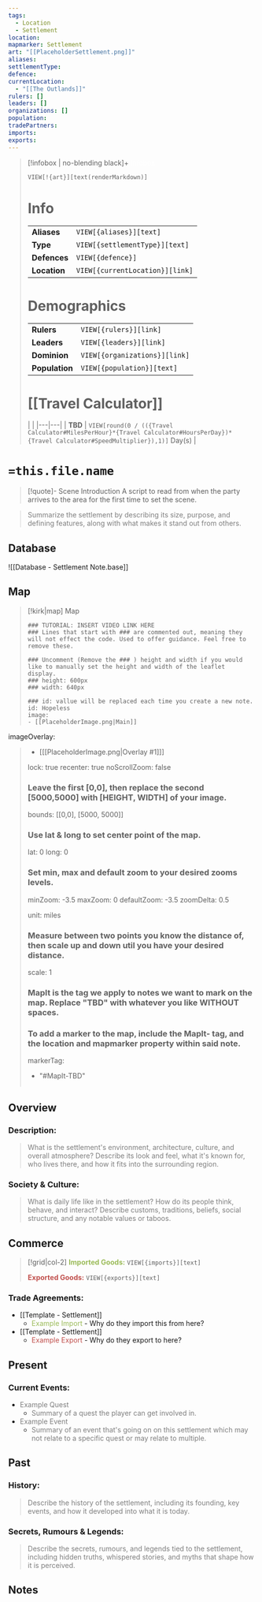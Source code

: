 ```yaml
---
tags:
  - Location
  - Settlement
location:
mapmarker: Settlement
art: "[[PlaceholderSettlement.png]]"
aliases:
settlementType:
defence:
currentLocation:
  - "[[The Outlands]]"
rulers: []
leaders: []
organizations: []
population:
tradePartners:
imports:
exports:
---
```


> [!infobox | no-blending black]+ <font color="#ffffff">Infobox</font>
> 
> `VIEW[!{art}][text(renderMarkdown)]`
> 
> # Info
> |  |  |
> |---|---|
> | **Aliases** | `VIEW[{aliases}][text]` |
> | **Type** | `VIEW[{settlementType}][text]` |
> | **Defences** | `VIEW[{defence}]` |
> | **Location** | `VIEW[{currentLocation}][link]` |
> 
> # Demographics
> |  |  |
> |---|---|
> | **Rulers** | `VIEW[{rulers}][link]` |
> | **Leaders** | `VIEW[{leaders}][link]` |
> | **Dominion** | `VIEW[{organizations}][link]` |
> | **Population** | `VIEW[{population}][text]` |
> 
> # [[Travel Calculator]] 
> | |
> |---|---|
> | **TBD** | `VIEW[round(0 / (({Travel Calculator#MilesPerHour}*{Travel Calculator#HoursPerDay})*{Travel Calculator#SpeedMultiplier}),1)]` Day(s) |

# `=this.file.name`

> [!quote]- Scene Introduction
> A script to read from when the party arrives to the area for the first time to set the scene.

> <font color="#7f7f7f">Summarize the settlement by describing its size, purpose, and defining features, along with what makes it stand out from others.</font>

## Database

![[Database - Settlement Note.base]]

## Map

> [!kirk|map] Map
> ```leaflet
> ### TUTORIAL: INSERT VIDEO LINK HERE
> ### Lines that start with ### are commented out, meaning they will not effect the code. Used to offer guidance. Feel free to remove these.
> 
> ### Uncomment (Remove the ### ) height and width if you would like to manually set the height and width of the leaflet display.
> ### height: 600px
> ### width: 640px
> 
> ### id: vallue will be replaced each time you create a new note.
> id: Hopeless
> image: 
> - [[PlaceholderImage.png|Main]]
imageOverlay:
> - [[[PlaceholderImage.png|Overlay #1]]]
> 
> lock: true
> recenter: true
> noScrollZoom: false
> ### Leave the first [0,0], then replace the second [5000,5000] with [HEIGHT, WIDTH] of your image.
> bounds: [[0,0], [5000, 5000]]
> 
> ### Use lat & long to set center point of the map.
> lat: 0
> long: 0
> 
> ### Set min, max and default zoom to your desired zooms levels.
> minZoom: -3.5
> maxZoom: 0
> defaultZoom: -3.5
> zoomDelta: 0.5
> 
> unit: miles
> ### Measure between two points you know the distance of, then scale up and down util you have your desired distance.
> scale: 1
> ### MapIt is the tag we apply to notes we want to mark on the map. Replace "TBD" with whatever you like WITHOUT spaces.
> ### To add a marker to the map, include the MapIt- tag, and the location and mapmarker property within said note.
> markerTag: 
> - "#MapIt-TBD"
> ```

## Overview

### Description:

> <font color="#7f7f7f">What is the settlement's environment, architecture, culture, and overall atmosphere? Describe its look and feel, what it's known for, who lives there, and how it fits into the surrounding region.</font>

### Society & Culture:

> <font color="#7f7f7f">What is daily life like in the settlement? How do its people think, behave, and interact? Describe customs, traditions, beliefs, social structure, and any notable values or taboos.</font>

## Commerce

> [!grid|col-2]
> <font color="#9bbb59">**Imported Goods:**</font> `VIEW[{imports}][text]`
>
> <font color="#c0504d">**Exported Goods:**</font> `VIEW[{exports}][text]`

### Trade Agreements:

- [[Template - Settlement]]
   - <font color="#9bbb59">Example Import</font> - Why do they import this from here?
- [[Template - Settlement]]
   - <font color="#c0504d">Example Export</font> - Why do they export to here?

## Present

### Current Events:

- <font color="#7f7f7f">Example Quest</font>
    -  <font color="#7f7f7f">Summary of a quest the player can get involved in.</font>
- <font color="#7f7f7f">Example Event</font>
    - <font color="#7f7f7f">Summary of an event that's going on on this settlement which may not relate to a specific quest or may relate to multiple.</font>

## Past

### History:

> <font color="#7f7f7f">Describe the history of the settlement, including its founding, key events, and how it developed into what it is today.</font>

### Secrets, Rumours & Legends:

> <font color="#7f7f7f">Describe the secrets, rumours, and legends tied to the settlement, including hidden truths, whispered stories, and myths that shape how it is perceived.</font>

## Notes

